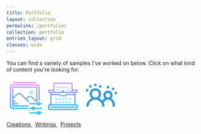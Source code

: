 ```yaml
---
title: Portfolio
layout: collection
permalink: /portfolio/
collection: portfolio
entries_layout: grid
classes: wide
---
```



You can find a variety of samples I've worked on below. Click on what kind of content you're looking for. 



<div class="row">
  <div class="column">
    <img class="center" src="/assets/images/create_icon.png" alt="create icon from icon8.com"> 
    <img src="/assets/images/written_icon.png" alt="written icon from icon8.com"> 
    <img src="/assets/images/helped_icon.png" alt="helped icon from icon8.com">
  </div>


<a href="/create/"> Creations </a> &nbsp;
<a href="/written/"> Writings </a> &nbsp;
<a href="/helped/"> Projects </a>
</div>

